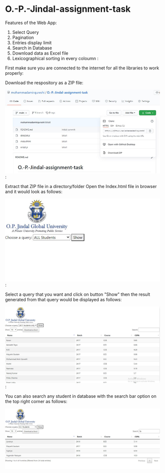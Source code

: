 # O.-P.-Jindal-assignment-task

Features of the Web App:
1. Select Query
2. Pagination
3. Entries display limit
4. Search in Database
5. Download data as Excel file
6. Lexicographical sorting in every coloumn
:

First make sure you are connected to the internet for all the libraries to work properly:


Download the respository as a ZIP file:


![github1](https://github.com/mohammadamirqureshi/O.-P.-Jindal-assignment-task/blob/main/Images/github1.JPG?raw=true)
:


Extract that ZIP file in a directory/folder
Open the Index.html file in browser and it would look as follows:

![display1](https://github.com/mohammadamirqureshi/O.-P.-Jindal-assignment-task/blob/main/Images/dispay1.JPG?raw=true)
:


Select a query that you want and click on button "Show" then the result generated from that query would be displayed as follows:

![display2](https://github.com/mohammadamirqureshi/O.-P.-Jindal-assignment-task/blob/main/Images/display2.JPG?raw=true)
:

You can also search any student in database with the search bar option on the top right corner as follows:

![display3](https://github.com/mohammadamirqureshi/O.-P.-Jindal-assignment-task/blob/main/Images/display3.JPG?raw=true)

